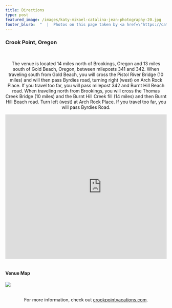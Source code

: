 ```yaml
---
title: Directions
type: post
featured_image: /images/katy-mikael-catalina-jean-photography-20.jpg
footer_blurb:  "  |  Photos on this page taken by <a href=\"https://catalinajean.com\" target=\"_blank\">Catalina Jean Photography</a>"
---
```


<section class="section-reservation bg1-pattern p-t-100 p-b-113">
    <div class="container">
        <div class="row">
            <div class="col-lg-12 p-b-30">
                <div class="t-center">
                    <h3 class="tit3 t-center m-b-35 m-t-2">
                        Crook Point, Oregon
                    </h3>
                </div>
                <br>
                <p style="text-align: center">The venue is located 14 miles north of Brookings, Oregon and 13 miles south of Gold Beach, Oregon, between mileposts 341 and 342. When traveling south from Gold Beach, you will cross the Pistol River Bridge (10 miles) and will then pass Byrdies road, turning right (west) on Arch Rock Place. If you travel too far, you will pass milepost 342 and Burnt Hill Beach road. When traveling north from Brookings, you will cross the Thomas Creek Bridge (10 miles) and the Burnt Hill Creek fill (14 miles) and then Burnt Hill Beach road. Turn left (west) at Arch Rock Place. If you travel too far, you will pass Byrdies Road.</p>
                <!--<br />
                <p style="text-align: center">If you are looking to carpool with others, checkout <a style="text-decoration: underline;" href="https://docs.google.com/spreadsheets/d/11BBVWcBscyb0wW6KWGss0NactEaBs8IpPryGZtH93qo/edit?ts=5cdc7696#gid=0">this online spreadsheet</a>.</p>-->
            </div>
        </div>
        <div class="row">
            <!-- Map -->
            <div class="container">
                <div style="overflow:hidden; margin:0 auto; display:block;">
                    <iframe src="https://www.google.com/maps/embed?pb=!1m14!1m8!1m3!1d5906.505326483536!2d-124.4178203!3d42.2517766!3m2!1i1024!2i768!4f13.1!3m3!1m2!1s0x54dab8a522375727%3A0x9a4bf7d2dc8d3f9d!2sCrook+Point!5e0!3m2!1sen!2sus!4v1533624822460" width="600" height="450" frameborder="0" style="border:0; display:block;margin: 0 auto;" allowfullscreen=""></iframe>
                </div>
            </div>
        </div>
        <br>
        <h4 id="venuemap" class="t-center">Venue Map</h4>
        <div class="row">
            <img src="/images/crookPointMap.jpg" style="margin: 0 auto;">
        </div>
        <br>
        <div class="row" style="overflow:hidden; margin:0 auto; display:block;">
            <p style="text-align: center">For more information, check out <a style="text-decoration: underline" href="http://crookpointvacations.com">crookpointvacations.com</a>.</p>
        </div>
    </div>
</section>